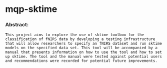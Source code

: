 # mqp-sktime
### Abstract: 
	This project aims to explore the use of sktime toolbox for the classification of fNIRS data by developing a testing infrastructure that will allow researchers to specify an fNIRS dataset and run sktime models on the specified data set. This tool will be accompanied by a manual that presents information on how to use the tool and how to set up sktime. The tool and the manual were tested against potential users and recommendations were recorded for potential future improvements.


